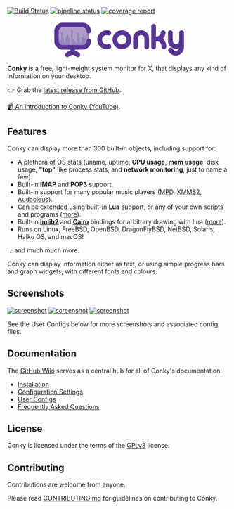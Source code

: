 [![Build Status](https://travis-ci.org/brndnmtthws/conky.svg?branch=master)](https://travis-ci.org/brndnmtthws/conky) [![pipeline status](https://gitlab.com/brndnmtthws-oss/conky/badges/master/pipeline.svg)](https://gitlab.com/brndnmtthws-oss/conky/commits/master) [![coverage report](https://gitlab.com/brndnmtthws-oss/conky/badges/master/coverage.svg)](https://gitlab.com/brndnmtthws-oss/conky/commits/master)

<p align="center"><img width="300" src="logo/conky-logotype-horizontal-violet.png"></p>

**Conky** is a free, light-weight system monitor for X, that displays
any kind of information on your desktop.

👉 Grab the [latest release from GitHub](https://github.com/brndnmtthws/conky/releases/latest).

[📹 An introduction to Conky (YouTube)](https://www.youtube.com/watch?v=bHtpLEoRKmg&t=19s).

## Features

Conky can display more than 300 built-in objects, including support for:

- A plethora of OS stats (uname, uptime, **CPU usage**, **mem
  usage**, disk usage, **"top"** like process stats, and **network
  monitoring**, just to name a few).
- Built-in **IMAP** and **POP3** support.
- Built-in support for many popular music players ([MPD][],
  [XMMS2][], [Audacious][]).
- Can be extended using built-in [**Lua**](lua) support, or any of your
  own scripts and programs ([more](https://github.com/brndnmtthws/conky/wiki#tutorial)).
- Built-in [**Imlib2**][imlib2] and [**Cairo**][cairo] bindings for arbitrary drawing
  with Lua ([more](https://github.com/brndnmtthws/conky/wiki/Lua)).
- Runs on Linux, FreeBSD, OpenBSD, DragonFlyBSD, NetBSD, Solaris, Haiku OS, and macOS!

... and much much more.

Conky can display information either as text, or using simple progress
bars and graph widgets, with different fonts and colours.

## Screenshots

[![screenshot](https://github.com/brndnmtthws/conky/wiki/configs/brenden/screenshot-thumb.png)](https://raw.github.com/wiki/brndnmtthws/conky/configs/brenden/screenshot.png)
[![screenshot](https://github.com/brndnmtthws/conky/wiki/configs/ke49/screenshot-thumb.png)](https://raw.github.com/wiki/brndnmtthws/conky/configs/ke49/screenshot.png)
[![screenshot](https://github.com/brndnmtthws/conky/wiki/configs/jc/screenshot-thumb.png)](https://raw.github.com/wiki/brndnmtthws/conky/configs/jc/screenshot.png)

See the User Configs below for more screenshots and associated config files.

## Documentation

The [GitHub Wiki](https://github.com/brndnmtthws/conky/wiki) serves as a central hub for all of
Conky's documentation.

- [Installation](https://github.com/brndnmtthws/conky/wiki/Installation)
- [Configuration Settings](https://github.com/brndnmtthws/conky/wiki/Configurations)
- [User Configs](https://github.com/brndnmtthws/conky/wiki/Configs)
- [Frequently Asked Questions](https://github.com/brndnmtthws/conky/wiki/FAQ)

## License

Conky is licensed under the terms of the [GPLv3](LICENSE) license.

## Contributing

Contributions are welcome from anyone.

Please read [CONTRIBUTING.md](CONTRIBUTING.md) for guidelines on contributing to Conky.

[mpd]: https://musicpd.org/
[xmms2]: https://github.com/xmms2/wiki/wiki
[audacious]: https://audacious-media-player.org/
[luawiki]: https://en.wikipedia.org/wiki/Lua_%28programming_language%29
[imlib2]: https://docs.enlightenment.org/api/imlib2/html/
[cairo]: https://www.cairographics.org/
